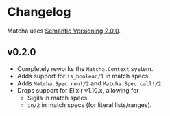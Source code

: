 # Changelog

Matcha uses [Semantic Versioning 2.0.0](https://semver.org/).

## v0.2.0

- Completely reworks the `Matcha.Context` system.
- Adds support for `is_boolean/1` in match specs.
- Adds `Matcha.Spec.run!/2` and `Matcha.Spec.call!/2`.
- Drops support for Elixir v1.10.x, allowing for
  - Sigils in match specs.
  - `in/2` in match specs (for literal lists/ranges).
